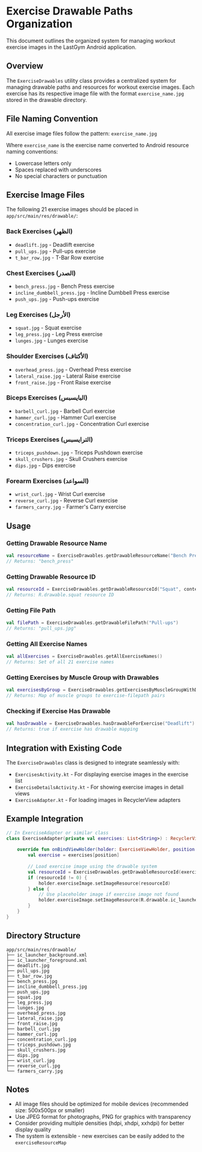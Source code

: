 # Exercise Drawable Paths Organization

This document outlines the organized system for managing workout exercise images in the LastGym Android application.

## Overview

The `ExerciseDrawables` utility class provides a centralized system for managing drawable paths and resources for workout exercise images. Each exercise has its respective image file with the format `exercise_name.jpg` stored in the drawable directory.

## File Naming Convention

All exercise image files follow the pattern: `exercise_name.jpg`

Where `exercise_name` is the exercise name converted to Android resource naming conventions:
- Lowercase letters only
- Spaces replaced with underscores
- No special characters or punctuation

## Exercise Image Files

The following 21 exercise images should be placed in `app/src/main/res/drawable/`:

### Back Exercises (الظهر)
- `deadlift.jpg` - Deadlift exercise
- `pull_ups.jpg` - Pull-ups exercise  
- `t_bar_row.jpg` - T-Bar Row exercise

### Chest Exercises (الصدر)
- `bench_press.jpg` - Bench Press exercise
- `incline_dumbbell_press.jpg` - Incline Dumbbell Press exercise
- `push_ups.jpg` - Push-ups exercise

### Leg Exercises (الأرجل)
- `squat.jpg` - Squat exercise
- `leg_press.jpg` - Leg Press exercise
- `lunges.jpg` - Lunges exercise

### Shoulder Exercises (الأكتاف)
- `overhead_press.jpg` - Overhead Press exercise
- `lateral_raise.jpg` - Lateral Raise exercise
- `front_raise.jpg` - Front Raise exercise

### Biceps Exercises (البايسبس)
- `barbell_curl.jpg` - Barbell Curl exercise
- `hammer_curl.jpg` - Hammer Curl exercise
- `concentration_curl.jpg` - Concentration Curl exercise

### Triceps Exercises (الترايسبس)
- `triceps_pushdown.jpg` - Triceps Pushdown exercise
- `skull_crushers.jpg` - Skull Crushers exercise
- `dips.jpg` - Dips exercise

### Forearm Exercises (السواعد)
- `wrist_curl.jpg` - Wrist Curl exercise
- `reverse_curl.jpg` - Reverse Curl exercise
- `farmers_carry.jpg` - Farmer's Carry exercise

## Usage

### Getting Drawable Resource Name
```kotlin
val resourceName = ExerciseDrawables.getDrawableResourceName("Bench Press")
// Returns: "bench_press"
```

### Getting Drawable Resource ID
```kotlin
val resourceId = ExerciseDrawables.getDrawableResourceId("Squat", context)
// Returns: R.drawable.squat resource ID
```

### Getting File Path
```kotlin
val filePath = ExerciseDrawables.getDrawableFilePath("Pull-ups")
// Returns: "pull_ups.jpg"
```

### Getting All Exercise Names
```kotlin
val allExercises = ExerciseDrawables.getAllExerciseNames()
// Returns: Set of all 21 exercise names
```

### Getting Exercises by Muscle Group with Drawables
```kotlin
val exercisesByGroup = ExerciseDrawables.getExercisesByMuscleGroupWithDrawables()
// Returns: Map of muscle groups to exercise-filepath pairs
```

### Checking if Exercise Has Drawable
```kotlin
val hasDrawable = ExerciseDrawables.hasDrawableForExercise("Deadlift")
// Returns: true if exercise has drawable mapping
```

## Integration with Existing Code

The `ExerciseDrawables` class is designed to integrate seamlessly with:
- `ExercisesActivity.kt` - For displaying exercise images in the exercise list
- `ExerciseDetailsActivity.kt` - For showing exercise images in detail views
- `ExerciseAdapter.kt` - For loading images in RecyclerView adapters

## Example Integration

```kotlin
// In ExerciseAdapter or similar class
class ExerciseAdapter(private val exercises: List<String>) : RecyclerView.Adapter<ExerciseViewHolder>() {
    
    override fun onBindViewHolder(holder: ExerciseViewHolder, position: Int) {
        val exercise = exercises[position]
        
        // Load exercise image using the drawable system
        val resourceId = ExerciseDrawables.getDrawableResourceId(exercise, holder.itemView.context)
        if (resourceId != 0) {
            holder.exerciseImage.setImageResource(resourceId)
        } else {
            // Use placeholder image if exercise image not found
            holder.exerciseImage.setImageResource(R.drawable.ic_launcher_foreground)
        }
    }
}
```

## Directory Structure

```
app/src/main/res/drawable/
├── ic_launcher_background.xml
├── ic_launcher_foreground.xml
├── deadlift.jpg
├── pull_ups.jpg
├── t_bar_row.jpg
├── bench_press.jpg
├── incline_dumbbell_press.jpg
├── push_ups.jpg
├── squat.jpg
├── leg_press.jpg
├── lunges.jpg
├── overhead_press.jpg
├── lateral_raise.jpg
├── front_raise.jpg
├── barbell_curl.jpg
├── hammer_curl.jpg
├── concentration_curl.jpg
├── triceps_pushdown.jpg
├── skull_crushers.jpg
├── dips.jpg
├── wrist_curl.jpg
├── reverse_curl.jpg
└── farmers_carry.jpg
```

## Notes

- All image files should be optimized for mobile devices (recommended size: 500x500px or smaller)
- Use JPEG format for photographs, PNG for graphics with transparency
- Consider providing multiple densities (hdpi, xhdpi, xxhdpi) for better display quality
- The system is extensible - new exercises can be easily added to the `exerciseResourceMap`